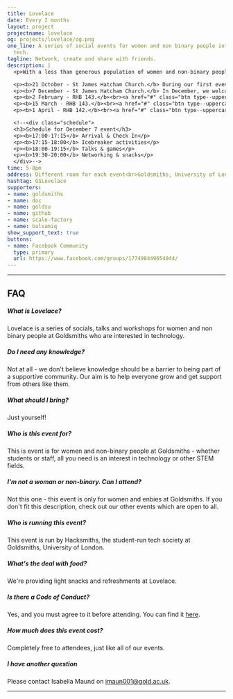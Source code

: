 ```yaml
---
title: Lovelace
date: Every 2 months
layout: project
projectname: lovelace
og: projects/lovelace/og.png
one_line: A series of social events for women and non binary people interested in
  tech.
tagline: Network, create and share with friends.
description: |
  <p>With a less than generous population of women and non-binary people in computing, it can sometimes feel that there is a lack of support and diversity within the industry. This event is for individuals who would like to help build a stronger community at goldsmiths, to share, create and learn.</p><p>We would like to ensure that everyone in computing has the opportunity to have an exciting and positive experience whilst studying or researching. Use this event to make friends, learn, and get inspired. We will have talented individuals speak about their careers and experiences as educators, researchers and creators.</p><p>We are looking for women and non-binary people who would like to share a short presentation about a topic related to tech or being a minority in tech. We would love to hear from you - no experience is needed, this is a safe place where you can practice! For others, come along and support each other, learn something new, and have an enjoyable evening of networking.</p>

  <p><b>21 October - St James Hatcham Church.</b> During our first event, we welcome Rebecca Fiebrink, Amy Dickens and Phoenix Perry to talk to you. <br><a href="#" class="btn type--uppercase btn--primary disabled">Event ended</a></p>
  <p><b>7 December - St James Hatcham Church.</b> In December, we welcomed Jo, Gwendolin, Anna, Harley and Erica to speak about a range of topics interesting to them.<br><a href="#" class="btn type--uppercase btn--primary disabled">Event ended</a></p>
  <p><b>2 February - RHB 143.</b><br><a href="#" class="btn type--uppercase btn--primary disabled">Tickets coming soon</a></p>
  <p><b>15 March - RHB 143.</b><br><a href="#" class="btn type--uppercase btn--primary disabled">Tickets coming soon</a></p>
  <p><b>1 April - RHB 142.</b><br><a href="#" class="btn type--uppercase btn--primary disabled">Tickets coming soon</a></p>

  <!--<div class="schedule">
  <h3>Schedule for December 7 event</h3>
  <p><b>17:00-17:15</b> Arrival & Check In</p>
  <p><b>17:15-18:00</b> Icebreaker activities</p>
  <p><b>18:00-19:15</b> Talks & games</p>
  <p><b>19:30-20:00</b> Networking & snacks</p>
  </div>-->
time: 5-8pm
address: Different room for each event<br>Goldsmiths, University of London
hashtag: GSLovelace
supporters:
- name: goldsmiths
- name: doc
- name: goldsu
- name: github
- name: scale-factory
- name: balsamiq
show_support_text: true
buttons:
- name: Facebook Community
  type: primary
  url: https://www.facebook.com/groups/177498449654944/
---
```


<hr>

<section class="project-faq">
  <div class="container">
    <h2>FAQ</h2>
    <div class="row">
      <div class="col-md-4">
        <div class="text-block">
          <h5>What is Lovelace?</h5>
          <p>Lovelace is a series of socials, talks and workshops for women and non binary people at Goldsmiths who are interested in technology.</p>
        </div>
        <div class="text-block">
          <h5>Do I need any knowledge?</h5>
          <p>Not at all - we don't believe knowledge should be a barrier to being part of a supportive community. Our aim is to help everyone grow and get support from others like them.</p>
        </div>
        <div class="text-block">
          <h5>What should I bring?</h5>
          <p>Just yourself!</p>
        </div>
      </div>
      <div class="col-md-4">
        <div class="text-block">
          <h5>Who is this event for?</h5>
          <p>This is event is for women and non-binary people at Goldsmiths - whether students or staff, all you need is an interest in technology or other STEM fields.</p>
        </div>
        <div class="text-block">
          <h5>I'm not a woman or non-binary. Can I attend?</h5>
          <p>Not this one - this event is only for women and enbies at Goldsmiths. If you don't fit this description, check out our other events which are open to all.</p>
        </div>
        <div class="text-block">
          <h5>Who is running this event?</h5>
          <p>This event is run by Hacksmiths, the student-run tech society at Goldsmiths, University of London.</p>
        </div>
      </div>
      <div class="col-md-4">
        <div class="text-block">
          <h5>What's the deal with food?</h5>
          <p>We're providing light snacks and refreshments at Lovelace.</p>
        </div>
        <div class="text-block">
          <h5>Is there a Code of Conduct?</h5>
          <p>Yes, and you must agree to it before attending. You can find it <a href="https://github.com/hacksmiths/code-of-conduct">here</a>.</p>
        </div>
        <div class="text-block">
          <h5>How much does this event cost?</h5>
          <p>Completely free to attendees, just like all of our events.</p>
        </div>
        <div class="text-block">
          <h5>I have another question</h5>
          <p>Please contact Isabella Maund on <a href="mailto:imaun001@gold.ac.uk">imaun001@gold.ac.uk</a>.</p>
        </div>
      </div>
    </div>
  </div>
</section>
<hr>